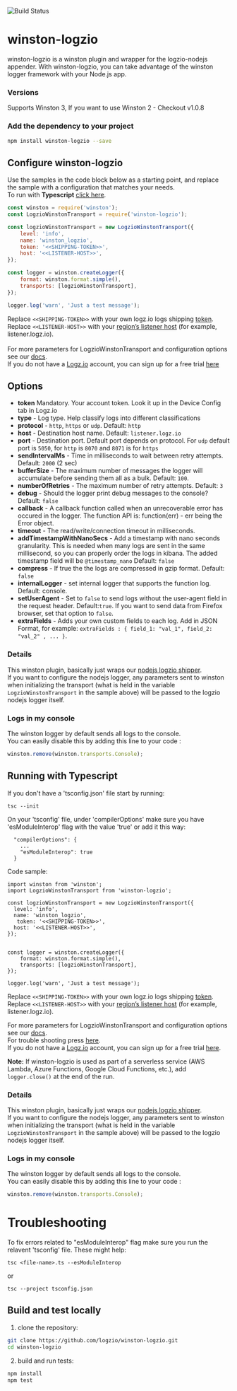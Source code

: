 ![Build Status](https://travis-ci.org/logzio/winston-logzio.svg?branch=master)

# winston-logzio

winston-logzio is a winston plugin and wrapper for the logzio-nodejs appender. With winston-logzio, you can take advantage of the winston logger framework with your Node.js app.

### Versions

Supports Winston 3, If you want to use Winston 2 - Checkout v1.0.8

### Add the dependency to your project

```bash
npm install winston-logzio --save
```

## Configure winston-logzio

Use the samples in the code block below as a starting point, and replace the sample with a configuration that matches your needs.  
To run with **Typescript** [click here](#typescript).

```javascript
const winston = require('winston');
const LogzioWinstonTransport = require('winston-logzio');

const logzioWinstonTransport = new LogzioWinstonTransport({
    level: 'info',
    name: 'winston_logzio',
    token: '<<SHIPPING-TOKEN>>',
    host: '<<LISTENER-HOST>>',
});

const logger = winston.createLogger({
    format: winston.format.simple(),
    transports: [logzioWinstonTransport],
});

logger.log('warn', 'Just a test message');
```

Replace `<<SHIPPING-TOKEN>>` with your own logz.io logs shipping [token](https://app.logz.io/#/dashboard/settings/general).<br/>
Replace `<<LISTENER-HOST>>` with your [region’s listener host](https://docs.logz.io/user-guide/accounts/account-region.html) (for example, listener.logz.io). </br>  
For more parameters for LogzioWinstonTransport and configuration options see our [docs](https://docs.logz.io/shipping/log-sources/nodejs.html). </br>
If you do not have a [Logz.io](http://logz.io) account, you can sign up for a free trial [here](https://app.logz.io/#/signup)

## Options

-   **token**
    Mandatory. Your account token. Look it up in the Device Config tab in Logz.io
-   **type** - Log type. Help classify logs into different classifications
-   **protocol** - `http`, `https` or `udp`. Default: `http`
-   **host** - Destination host name. Default: `listener.logz.io`
-   **port** - Destination port. Default port depends on protocol. For `udp` default port is `5050`, for `http` is `8070` and `8071` is for `https`
-   **sendIntervalMs** - Time in milliseconds to wait between retry attempts. Default: `2000` (2 sec)
-   **bufferSize** - The maximum number of messages the logger will accumulate before sending them all as a bulk. Default: `100`.
-   **numberOfRetries** - The maximum number of retry attempts. Default: `3`
-   **debug** - Should the logger print debug messages to the console? Default: `false`
-   **callback** - A callback function called when an unrecoverable error has occured in the logger. The function API is: function(err) - err being the Error object.
-   **timeout** - The read/write/connection timeout in milliseconds.
-   **addTimestampWithNanoSecs** - Add a timestamp with nano seconds granularity. This is needed when many logs are sent in the same millisecond, so you can properly order the logs in kibana. The added timestamp field will be `@timestamp_nano` Default: `false`
-   **compress** - If true the the logs are compressed in gzip format. Default: `false`
-   **internalLogger** - set internal logger that supports the function log. Default: console.
-   **setUserAgent** - Set to `false` to send logs without the user-agent field in the request header. Default:`true`. If you want to send data from Firefox browser, set that option to `false`.
-   **extraFields** - Adds your own custom fields to each log. Add in JSON Format, for example: `extraFields : { field_1: "val_1", field_2: "val_2" , ... }`.

### Details

This winston plugin, basically just wraps our [nodejs logzio shipper](https://github.com/logzio/logzio-nodejs).<br/>
If you want to configure the nodejs logger, any parameters sent to winston when initializing the transport
(what is held in the variable `LogzioWinstonTransport` in the sample above) will be passed to the logzio nodejs logger itself.

### Logs in my console

The winston logger by default sends all logs to the console.  
You can easily disable this by adding this line to your code :

```js
winston.remove(winston.transports.Console);
```

<div id="typescript">

## Running with Typescript

If you don't have a 'tsconfig.json' file start by running:

```
tsc --init
```

On your 'tsconfig' file, under 'compilerOptions' make sure you have 'esModuleInterop' flag with the value 'true' or add it this way:

```
  "compilerOptions": {
    ...
    "esModuleInterop": true
  }
```

Code sample:

```
import winston from 'winston';
import LogzioWinstonTransport from 'winston-logzio';

const logzioWinstonTransport = new LogzioWinstonTransport({
  level: 'info',
  name: 'winston_logzio',
   token: '<<SHIPPING-TOKEN>>',
  host: '<<LISTENER-HOST>>',
});


const logger = winston.createLogger({
    format: winston.format.simple(),
    transports: [logzioWinstonTransport],
});

logger.log('warn', 'Just a test message');
```

Replace `<<SHIPPING-TOKEN>>` with your own logz.io logs shipping [token](https://app.logz.io/#/dashboard/settings/general).<br/>
Replace `<<LISTENER-HOST>>` with your [region’s listener host](https://docs.logz.io/user-guide/accounts/account-region.html) (for example, listener.logz.io). <br/>

For more parameters for LogzioWinstonTransport and configuration options see our [docs](https://docs.logz.io/shipping/log-sources/nodejs.html).<br/>
For trouble shooting press [here](#trouble-shooting).<br/>
If you do not have a [Logz.io](http://logz.io) account, you can sign up for a free trial [here](https://app.logz.io/#/signup).

**Note:** If winston-logzio is used as part of a serverless service (AWS Lambda, Azure Functions, Google Cloud Functions, etc.), add `logger.close()` at the end of the run.

### Details

This winston plugin, basically just wraps our [nodejs logzio shipper](https://github.com/logzio/logzio-nodejs).<br/>
If you want to configure the nodejs logger, any parameters sent to winston when initializing the transport
(what is held in the variable `LogzioWinstonTransport` in the sample above) will be passed to the logzio nodejs logger itself.

### Logs in my console

The winston logger by default sends all logs to the console.  
You can easily disable this by adding this line to your code :

```js
winston.remove(winston.transports.Console);
```

<div id="trouble-shooting">

# Troubleshooting

To fix errors related to "esModuleInterop" flag make sure you run the relavent 'tsconfig' file.
These might help:

```
tsc <file-name>.ts --esModuleInterop
```

or

```
tsc --project tsconfig.json
```

</div>

</div>

## Build and test locally
1. clone the repository:
  ```bash
  git clone https://github.com/logzio/winston-logzio.git
  cd winston-logzio
  ```
2. build and run tests:
  ```bash
  npm install
  npm test
